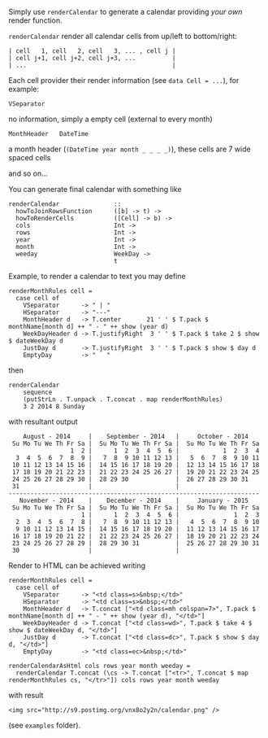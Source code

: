 Simply use `renderCalendar` to generate a calendar providing *your own*
render function.

`renderCalendar` render all calendar cells from up/left to bottom/right:

    | cell   1, cell   2, cell   3, ... , cell j |
    | cell j+1, cell j+2, cell j+3, ...          |
    | ...                                        |

Each cell provider their render information (see `data Cell = ...`), for example:

    VSeparator

no information, simply a empty cell (external to every month)

    MonthHeader   DateTime

a month header (`(DateTime year month _ _ _ _)`), these cells are 7 wide spaced cells

and so on...


You can generate final calendar with something like

    renderCalendar               ::
      howToJoinRowsFunction      ([b] -> t) ->
      howToRenderCells           ([Cell] -> b) ->
      cols                       Int ->
      rows                       Int ->
      year                       Int ->
      month                      Int ->
      weeday                     WeekDay ->
                                 t

Example, to render a calendar to text you may define

    renderMonthRules cell =
      case cell of
        VSeparator      -> " | "
        HSeparator      -> "---"
        MonthHeader d   -> T.center       21 ' ' $ T.pack $ monthName[month d] ++ " - " ++ show (year d)
        WeekDayHeader d -> T.justifyRight  3 ' ' $ T.pack $ take 2 $ show $ dateWeekDay d
        JustDay d       -> T.justifyRight  3 ' ' $ T.pack $ show $ day d
        EmptyDay        -> "   "

then

    renderCalendar
        sequence
        (putStrLn . T.unpack . T.concat . map renderMonthRules)
        3 2 2014 8 Sunday

with resultant output

        August - 2014     |    September - 2014   |     October - 2014
     Su Mo Tu We Th Fr Sa |  Su Mo Tu We Th Fr Sa |  Su Mo Tu We Th Fr Sa
                     1  2 |      1  2  3  4  5  6 |            1  2  3  4
      3  4  5  6  7  8  9 |   7  8  9 10 11 12 13 |   5  6  7  8  9 10 11
     10 11 12 13 14 15 16 |  14 15 16 17 18 19 20 |  12 13 14 15 16 17 18
     17 18 19 20 21 22 23 |  21 22 23 24 25 26 27 |  19 20 21 22 23 24 25
     24 25 26 27 28 29 30 |  28 29 30             |  26 27 28 29 30 31
     31                   |                       |
    ---------------------------------------------------------------------
       November - 2014    |    December - 2014    |     January - 2015
     Su Mo Tu We Th Fr Sa |  Su Mo Tu We Th Fr Sa |  Su Mo Tu We Th Fr Sa
                        1 |      1  2  3  4  5  6 |               1  2  3
      2  3  4  5  6  7  8 |   7  8  9 10 11 12 13 |   4  5  6  7  8  9 10
      9 10 11 12 13 14 15 |  14 15 16 17 18 19 20 |  11 12 13 14 15 16 17
     16 17 18 19 20 21 22 |  21 22 23 24 25 26 27 |  18 19 20 21 22 23 24
     23 24 25 26 27 28 29 |  28 29 30 31          |  25 26 27 28 29 30 31
     30                   |                       |

Render to HTML can be achieved writing

    renderMonthRules cell =
      case cell of
        VSeparator      -> "<td class=s>&nbsp;</td>"
        HSeparator      -> "<td class=s>&nbsp;</td>"
        MonthHeader d   -> T.concat ["<td class=mh colspan=7>", T.pack $ monthName[month d] ++ " - " ++ show (year d), "</td>"]
        WeekDayHeader d -> T.concat ["<td class=wd>", T.pack $ take 4 $ show $ dateWeekDay d, "</td>"]
        JustDay d       -> T.concat ["<td class=dc>", T.pack $ show $ day d, "</td>"]
        EmptyDay        -> "<td class=ec>&nbsp;</td>"

    renderCalendarAsHtml cols rows year month weeday =
      renderCalendar T.concat (\cs -> T.concat ["<tr>", T.concat $ map renderMonthRules cs, "</tr>"]) cols rows year month weeday

with result

    <img src="http://s9.postimg.org/vnx8o2y2n/calendar.png" />

(see `examples` folder).
















